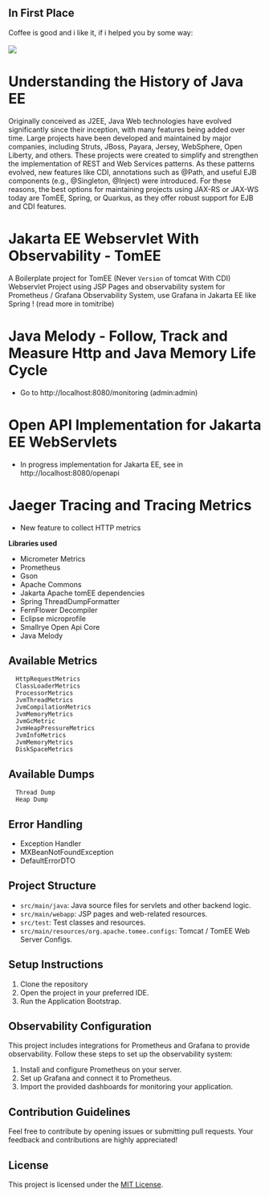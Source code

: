 ## In First Place
Coffee is good and i like it, if i helped you by some way:<br/><br/>
<a href="https://buymeacoffee.com/eliezerjg" target="_blank"><img src="https://img.shields.io/badge/-buy_me_a%C2%A0coffee-gray?logo=buy-me-a-coffee" /></a>

# Understanding the History of Java EE 
<p>
    Originally conceived as J2EE, Java Web technologies have evolved significantly since their inception, 
    with many features being added over time. Large projects have been developed and maintained by major companies, 
    including Struts, JBoss, Payara, Jersey, WebSphere, Open Liberty, and others. 
    These projects were created to simplify and strengthen the implementation of REST and Web Services patterns. 
    As these patterns evolved, new features like CDI, annotations such as @Path, and useful EJB components (e.g., @Singleton, @Inject) 
    were introduced. For these reasons, the best options for maintaining projects using JAX-RS or JAX-WS today are TomEE, Spring, or Quarkus,
    as they offer robust support for EJB and CDI features.
</p>



# Jakarta EE Webservlet With Observability - TomEE

A Boilerplate project for TomEE (Never `Version` of tomcat With CDI) Webservlet Project using JSP Pages and observability
system for Prometheus / Grafana Observability System, use Grafana in Jakarta EE like Spring ! (read more in tomitribe)


# Java Melody - Follow, Track and Measure Http and Java Memory Life Cycle
+ Go to http://localhost:8080/monitoring (admin:admin)

# Open API Implementation for Jakarta EE WebServlets
+ In progress implementation for Jakarta EE, see in http://localhost:8080/openapi


# Jaeger Tracing and Tracing Metrics 

+ New feature to collect HTTP metrics 

**Libraries used**

- Micrometer Metrics
- Prometheus
- Gson
- Apache Commons
- Jakarta Apache tomEE dependencies
- Spring ThreadDumpFormatter
- FernFlower Decompiler
- Eclipse microprofile
- Smallrye Open Api Core
- Java Melody

## Available Metrics

```
  HttpRequestMetrics
  ClassLoaderMetrics
  ProcessorMetrics
  JvmThreadMetrics
  JvmCompilationMetrics
  JvmMemoryMetrics
  JvmGcMetric
  JvmHeapPressureMetrics
  JvmInfoMetrics
  JvmMemoryMetrics
  DiskSpaceMetrics
```

## Available Dumps

```
  Thread Dump
  Heap Dump
```

## Error Handling

- Exception Handler
- MXBeanNotFoundException
- DefaultErrorDTO

## Project Structure

- `src/main/java`: Java source files for servlets and other backend logic.
- `src/main/webapp`: JSP pages and web-related resources.
- `src/test`: Test classes and resources.
- `src/main/resources/org.apache.tomee.configs`: Tomcat / TomEE Web Server Configs.

## Setup Instructions

1. Clone the repository
2. Open the project in your preferred IDE.
3. Run the Application Bootstrap.

## Observability Configuration

This project includes integrations for Prometheus and Grafana to provide observability. Follow these steps to set up the
observability system:

1. Install and configure Prometheus on your server.
2. Set up Grafana and connect it to Prometheus.
3. Import the provided dashboards for monitoring your application.

## Contribution Guidelines

Feel free to contribute by opening issues or submitting pull requests. Your feedback and contributions are highly
appreciated!

## License

This project is licensed under the [MIT License](MIT-LICENSE).
